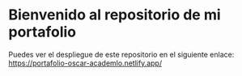 # Bienvenido al repositorio de mi portafolio

Puedes ver el despliegue de este repositorio en el siguiente enlace: 
https://portafolio-oscar-academlo.netlify.app/
